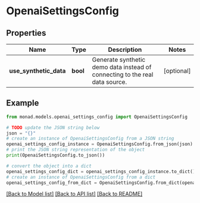 # OpenaiSettingsConfig


## Properties

Name | Type | Description | Notes
------------ | ------------- | ------------- | -------------
**use_synthetic_data** | **bool** | Generate synthetic demo data instead of connecting to the real data source. | [optional] 

## Example

```python
from monad.models.openai_settings_config import OpenaiSettingsConfig

# TODO update the JSON string below
json = "{}"
# create an instance of OpenaiSettingsConfig from a JSON string
openai_settings_config_instance = OpenaiSettingsConfig.from_json(json)
# print the JSON string representation of the object
print(OpenaiSettingsConfig.to_json())

# convert the object into a dict
openai_settings_config_dict = openai_settings_config_instance.to_dict()
# create an instance of OpenaiSettingsConfig from a dict
openai_settings_config_from_dict = OpenaiSettingsConfig.from_dict(openai_settings_config_dict)
```
[[Back to Model list]](../README.md#documentation-for-models) [[Back to API list]](../README.md#documentation-for-api-endpoints) [[Back to README]](../README.md)


